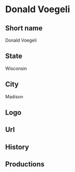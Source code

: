 # Donald Voegeli

## Short name

Donald Voegeli

## State

Wisconsin

## City

Madison

## Logo

## Url

## History

## Productions
